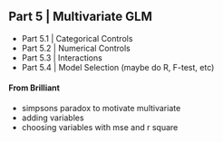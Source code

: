 ## Part 5 | Multivariate GLM

- Part 5.1 | Categorical Controls
- Part 5.2 | Numerical Controls
- Part 5.3 | Interactions
- Part 5.4 | Model Selection (maybe do R, F-test, etc)

#### From Brilliant

- simpsons paradox to motivate multivariate
- adding variables
- choosing variables with mse and r square 